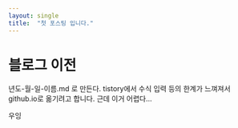 ```yaml
---
layout: single
title:  "첫 포스팅 입니다."
---
```


# 블로그 이전
년도-월-일-이름.md 로 만든다.
tistory에서 수식 입력 등의 한계가 느껴져서 github.io로 옮기려고 합니다.
근데 이거 어렵다...

우잉
